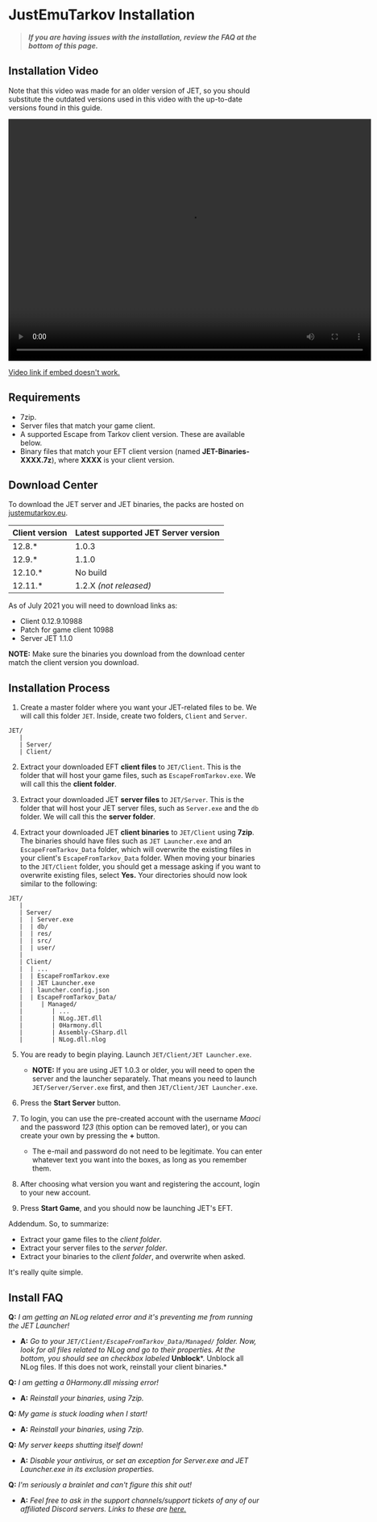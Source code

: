 # JustEmuTarkov Installation

> ***If you are having issues with the installation, review the FAQ at the bottom of this page.***

## Installation Video

Note that this video was made for an older version of JET, so you should substitute the outdated versions used in this video with the up-to-date versions found in this guide.
  
<video src="https://streamable.com/nndz0n" width="720" height="480" controls=""></video> 
<!-- old vid: ../video.mp4 -->
  
[Video link if embed doesn't work.](https://streamable.com/nndz0n)  
  
## Requirements

- 7zip.
- Server files that match your game client.
- A supported Escape from Tarkov client version. These are available below.
- Binary files that match your EFT client version (named **JET-Binaries-XXXX.7z**), where **XXXX** is your client version.

## Download Center

To download the JET server and JET binaries, the packs are hosted on [justemutarkov.eu](https://justemutarkov.eu/download).

| Client version | Latest supported JET Server version |
|----------------|-------------------------------------|
| 12.8.*         | 1.0.3                               |
| 12.9.*         | 1.1.0                               |
| 12.10.*        | No build                            |
| 12.11.*        | 1.2.X *(not released)*              |

As of July 2021 you will need to download links as:

- Client 0.12.9.10988
- Patch for game client 10988
- Server JET 1.1.0

**NOTE:** Make sure the binaries you download from the download center match the client version you download.

## Installation Process

1. Create a master folder where you want your JET-related files to be. We will call this folder `JET`. Inside, create two folders, `Client` and `Server`.

```
JET/
   |
   | Server/
   | Client/
```

2. Extract your downloaded EFT **client files** to `JET/Client`. This is the folder that will host your game files, such as `EscapeFromTarkov.exe`. We will call this the **client folder**.

3. Extract your downloaded JET **server files** to `JET/Server`. This is the folder that will host your JET server files, such as `Server.exe` and the `db` folder. We will call this the **server folder**.

4. Extract your downloaded JET **client binaries** to `JET/Client` using **7zip**. The binaries should have files such as `JET Launcher.exe` and an `EscapeFromTarkov_Data` folder, which will overwrite the existing files in your client's `EscapeFromTarkov_Data` folder. When moving your binaries to the `JET/Client` folder, you should get a message asking if you want to overwrite existing files, select **Yes.** Your directories should now look similar to the following:

```
JET/
   |
   | Server/
   |  | Server.exe
   |  | db/
   |  | res/
   |  | src/
   |  | user/
   |
   | Client/
   |  | ...
   |  | EscapeFromTarkov.exe
   |  | JET Launcher.exe
   |  | launcher.config.json
   |  | EscapeFromTarkov_Data/
   |     | Managed/
   |        | ...
   |        | NLog.JET.dll
   |        | 0Harmony.dll
   |        | Assembly-CSharp.dll
   |        | NLog.dll.nlog
```

5. You are ready to begin playing. Launch `JET/Client/JET Launcher.exe`.
    - **NOTE:** If you are using JET 1.0.3 or older, you will need to open the server and the launcher separately. That means you need to launch `JET/Server/Server.exe` first, and then `JET/Client/JET Launcher.exe`.

6. Press the **Start Server** button.

7. To login, you can use the pre-created account with the username *Maoci* and the password *123* (this option can be removed later), or you can create your own by pressing the **+** button.
    - The e-mail and password do not need to be legitimate. You can enter whatever text you want into the boxes, as long as you remember them.

8. After choosing what version you want and registering the account, login to your new account. 

9. Press **Start Game**, and you should now be launching JET's EFT.

Addendum. So, to summarize:

- Extract your game files to the *client folder*.
- Extract your server files to the *server folder*.
- Extract your binaries to the *client folder*, and overwrite when asked.

It's really quite simple.

## Install FAQ

**Q:** *I am getting an NLog related error and it's preventing me from running the JET Launcher!*

- **A:** *Go to your `JET/Client/EscapeFromTarkov_Data/Managed/` folder. Now, look for all files related to NLog and go to their properties. At the bottom, you should see an checkbox labeled* **Unblock***. Unblock all NLog files. If this does not work, reinstall your client binaries.*

**Q:** *I am getting a 0Harmony.dll missing error!*

- **A:** *Reinstall your binaries, using 7zip.*

**Q:** *My game is stuck loading when I start!*

- **A:** *Reinstall your binaries, using 7zip.*

**Q:** *My server keeps shutting itself down!*

- **A:** *Disable your antivirus, or set an exception for Server.exe and JET Launcher.exe in its exclusion properties.*

**Q:** *I'm seriously a brainlet and can't figure this shit out!*

- **A:** *Feel free to ask in the support channels/support tickets of any of our affiliated Discord servers. Links to these are [here.](index.md)*
